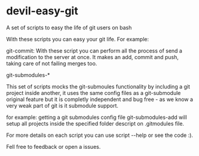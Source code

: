devil-easy-git
==============

A set of scripts to easy the life of git users on bash


With these scripts you can easy your git life. For example: 

git-commit: With these script you can perform all the process of send a modification to the server at once. It makes an add, commit and push, taking care of not failing merges too.



git-submodules-*

This set of scripts mocks the git-submoules functionality by including a git project inside another, it uses the same config files as a git-submodule original feature but it is completly independent and bug free - as we know a very weak part of git is it submodule support.

for example: getting a git submodules config file git-submodules-add will setup all projects inside the specified folder descript on .gitmodules file.




For more details on each script you can use script --help or see the code :).

Fell free to feedback or open a issues.

